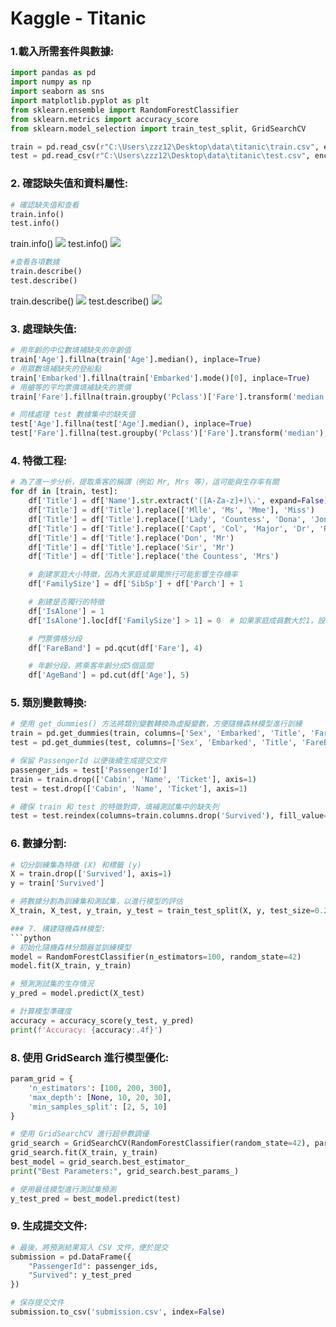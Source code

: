 # Kaggle - Titanic 

### 1.載入所需套件與數據:
```python
import pandas as pd
import numpy as np
import seaborn as sns
import matplotlib.pyplot as plt
from sklearn.ensemble import RandomForestClassifier
from sklearn.metrics import accuracy_score
from sklearn.model_selection import train_test_split, GridSearchCV

train = pd.read_csv(r"C:\Users\zzz12\Desktop\data\titanic\train.csv", encoding="utf-8")
test = pd.read_csv(r"C:\Users\zzz12\Desktop\data\titanic\test.csv", encoding="utf-8")
```

### 2. 確認缺失值和資料屬性:

```python
# 確認缺失值和查看
train.info()
test.info()
```
train.info()
![](https://github.com/zzz123343/Kaggle---Titanic-/raw/main/images/0-1.png)
test.info()
![](https://github.com/zzz123343/Kaggle---Titanic-/raw/main/images/0-2.png)

```python
#查看各項數據
train.describe()
test.describe()
```
train.describe()
![](https://github.com/zzz123343/Kaggle---Titanic-/raw/main/images/1-1.png)
test.describe()
![](https://github.com/zzz123343/Kaggle---Titanic-/raw/main/images/1-2.png)

### 3. 處理缺失值:
```python
# 用年齡的中位數填補缺失的年齡值
train['Age'].fillna(train['Age'].median(), inplace=True)
# 用眾數填補缺失的登船點
train['Embarked'].fillna(train['Embarked'].mode()[0], inplace=True)
# 用艙等的平均票價填補缺失的票價
train['Fare'].fillna(train.groupby('Pclass')['Fare'].transform('median'), inplace=True)

# 同樣處理 test 數據集中的缺失值
test['Age'].fillna(test['Age'].median(), inplace=True)
test['Fare'].fillna(test.groupby('Pclass')['Fare'].transform('median'), inplace=True)
```

### 4. 特徵工程:
```python
# 為了進一步分析，提取乘客的稱謂（例如 Mr, Mrs 等），這可能與生存率有關
for df in [train, test]:
    df['Title'] = df['Name'].str.extract('([A-Za-z]+)\.', expand=False)
    df['Title'] = df['Title'].replace(['Mlle', 'Ms', 'Mme'], 'Miss')
    df['Title'] = df['Title'].replace(['Lady', 'Countess', 'Dona', 'Jonkheer'], 'Rare')
    df['Title'] = df['Title'].replace(['Capt', 'Col', 'Major', 'Dr', 'Rev'], 'Officer')
    df['Title'] = df['Title'].replace('Don', 'Mr')
    df['Title'] = df['Title'].replace('Sir', 'Mr')
    df['Title'] = df['Title'].replace('the Countess', 'Mrs')

    # 創建家庭大小特徵，因為大家庭或單獨旅行可能影響生存機率
    df['FamilySize'] = df['SibSp'] + df['Parch'] + 1

    # 創建是否獨行的特徵
    df['IsAlone'] = 1
    df['IsAlone'].loc[df['FamilySize'] > 1] = 0  # 如果家庭成員數大於1，設置為非獨行

    # 門票價格分段
    df['FareBand'] = pd.qcut(df['Fare'], 4)

    # 年齡分段，將乘客年齡分成5個區間
    df['AgeBand'] = pd.cut(df['Age'], 5)
```

### 5. 類別變數轉換:
```python
# 使用 get_dummies() 方法將類別變數轉換為虛擬變數，方便隨機森林模型進行訓練
train = pd.get_dummies(train, columns=['Sex', 'Embarked', 'Title', 'FareBand', 'AgeBand'], drop_first=True)
test = pd.get_dummies(test, columns=['Sex', 'Embarked', 'Title', 'FareBand', 'AgeBand'], drop_first=True)

# 保留 PassengerId 以便後續生成提交文件
passenger_ids = test['PassengerId']
train = train.drop(['Cabin', 'Name', 'Ticket'], axis=1)
test = test.drop(['Cabin', 'Name', 'Ticket'], axis=1)

# 確保 train 和 test 的特徵對齊，填補測試集中的缺失列
test = test.reindex(columns=train.columns.drop('Survived'), fill_value=0)
```

### 6. 數據分割:
```python
# 切分訓練集為特徵 (X) 和標籤 (y)
X = train.drop(['Survived'], axis=1)
y = train['Survived']

# 將數據分割為訓練集和測試集，以進行模型的評估
X_train, X_test, y_train, y_test = train_test_split(X, y, test_size=0.2, random_state=42)

### 7. 構建隨機森林模型:
```python
# 初始化隨機森林分類器並訓練模型
model = RandomForestClassifier(n_estimators=100, random_state=42)
model.fit(X_train, y_train)

# 預測測試集的生存情況
y_pred = model.predict(X_test)

# 計算模型準確度
accuracy = accuracy_score(y_test, y_pred)
print(f'Accuracy: {accuracy:.4f}')
```

### 8. 使用 GridSearch 進行模型優化:
```python
param_grid = {
    'n_estimators': [100, 200, 300],
    'max_depth': [None, 10, 20, 30],
    'min_samples_split': [2, 5, 10]
}

# 使用 GridSearchCV 進行超參數調優
grid_search = GridSearchCV(RandomForestClassifier(random_state=42), param_grid, cv=5, scoring='accuracy')
grid_search.fit(X_train, y_train)
best_model = grid_search.best_estimator_
print("Best Parameters:", grid_search.best_params_)

# 使用最佳模型進行測試集預測
y_test_pred = best_model.predict(test)
```

### 9. 生成提交文件:
```python
# 最後，將預測結果寫入 CSV 文件，便於提交
submission = pd.DataFrame({
    "PassengerId": passenger_ids,
    "Survived": y_test_pred
})

# 保存提交文件
submission.to_csv('submission.csv', index=False)
```
